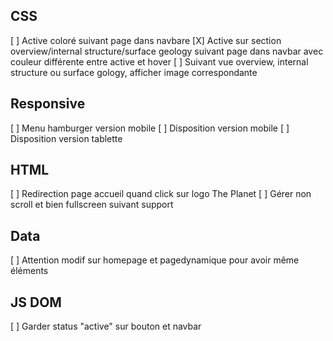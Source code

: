## CSS
 [ ] Active coloré suivant page dans navbare
 [X] Active sur section overview/internal structure/surface geology suivant page dans navbar avec couleur différente entre active et hover
 [ ] Suivant vue overview, internal structure ou surface gology, afficher image correspondante

 ## Responsive

  [ ] Menu hamburger version mobile
  [ ] Disposition version mobile
  [ ] Disposition version tablette 

  ## HTML

  [ ] Redirection page accueil quand click sur logo The Planet
  [ ] Gérer non scroll et bien fullscreen suivant support

  ## Data

  [ ] Attention modif sur homepage et pagedynamique pour avoir même éléments

  ## JS DOM

  [ ] Garder status "active" sur bouton et navbar